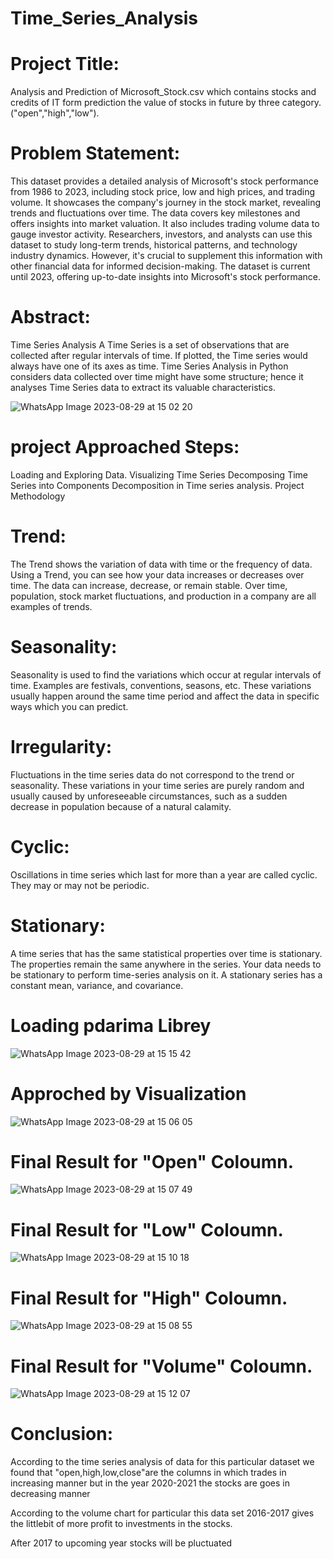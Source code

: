 # Time_Series_Analysis
# Project Title:
Analysis and Prediction of Microsoft_Stock.csv which contains stocks and credits of IT form prediction the value of stocks in future by three category.("open","high","low").

# Problem Statement:
This dataset provides a detailed analysis of Microsoft's stock performance from 1986 to 2023, including stock price, low and high prices, and trading volume. It showcases the company's journey in the stock market, revealing trends and fluctuations over time. The data covers key milestones and offers insights into market valuation. It also includes trading volume data to gauge investor activity. Researchers, investors, and analysts can use this dataset to study long-term trends, historical patterns, and technology industry dynamics. However, it's crucial to supplement this information with other financial data for informed decision-making. The dataset is current until 2023, offering up-to-date insights into Microsoft's stock performance.

# Abstract:
Time Series Analysis A Time Series is a set of observations that are collected after regular intervals of time. If plotted, the Time series would always have one of its axes as time. Time Series Analysis in Python considers data collected over time might have some structure; hence it analyses Time Series data to extract its valuable characteristics.

![WhatsApp Image 2023-08-29 at 15 02 20](https://github.com/Shashi2610/Time_Seris_Analysis/assets/132332879/b9dc976f-75cb-4c01-83cd-f37ca9524bd4)


# project Approached Steps:
Loading and Exploring Data.
Visualizing Time Series
Decomposing Time Series into Components
Decomposition in Time series analysis.
Project Methodology
#  Trend:
The Trend shows the variation of data with time or the frequency of data. Using a Trend, you can see how your data increases or decreases over time. The data can increase, decrease, or remain stable. Over time, population, stock market fluctuations, and production in a company are all examples of trends.
# Seasonality:
Seasonality is used to find the variations which occur at regular intervals of time. Examples are festivals, conventions, seasons, etc. These variations usually happen around the same time period and affect the data in specific ways which you can predict.
# Irregularity:
Fluctuations in the time series data do not correspond to the trend or seasonality. These variations in your time series are purely random and usually caused by unforeseeable circumstances, such as a sudden decrease in population because of a natural calamity.
# Cyclic:
Oscillations in time series which last for more than a year are called cyclic. They may or may not be periodic.
# Stationary:
A time series that has the same statistical properties over time is stationary. The properties remain the same anywhere in the series. Your data needs to be stationary to perform time-series analysis on it. A stationary series has a constant mean, variance, and covariance.
# Loading pdarima Librey
![WhatsApp Image 2023-08-29 at 15 15 42](https://github.com/Shashi2610/Time_Seris_Analysis/assets/132332879/8b4b9e09-a4f4-450d-bfb9-d0a8ec754c39)


# Approched by Visualization
![WhatsApp Image 2023-08-29 at 15 06 05](https://github.com/Shashi2610/Time_Seris_Analysis/assets/132332879/660e8bad-883a-40e3-b031-08adf4a8991f)


# Final Result for "Open" Coloumn.
![WhatsApp Image 2023-08-29 at 15 07 49](https://github.com/Shashi2610/Time_Seris_Analysis/assets/132332879/0a687fd1-c810-4c90-ab5a-acb21f6db44a)


# Final Result for "Low" Coloumn.
![WhatsApp Image 2023-08-29 at 15 10 18](https://github.com/Shashi2610/Time_Seris_Analysis/assets/132332879/fb2697f7-2c6c-4dc4-a24b-afe3f796824c)


# Final Result for "High" Coloumn.
![WhatsApp Image 2023-08-29 at 15 08 55](https://github.com/Shashi2610/Time_Seris_Analysis/assets/132332879/d5606297-2008-4450-804e-99aa34196e09)

# Final Result for "Volume" Coloumn.
![WhatsApp Image 2023-08-29 at 15 12 07](https://github.com/Shashi2610/Time_Seris_Analysis/assets/132332879/c9b9baf1-47c8-4e1b-a7af-4794a2057af5)


# Conclusion:
According to the time series analysis of data for this particular dataset we found that "open,high,low,close"are the columns in which trades in increasing manner but in the year 2020-2021 the stocks are goes in decreasing manner

According to the volume chart for particular this data set 2016-2017 gives the littlebit of more profit to investments in the stocks.

After 2017 to upcoming year stocks will be pluctuated
